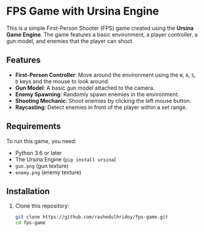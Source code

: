 # FPS Game with Ursina Engine  

This is a simple First-Person Shooter (FPS) game created using the **Ursina Game Engine**. The game features a basic environment, a player controller, a gun model, and enemies that the player can shoot.  

## Features  
- **First-Person Controller**: Move around the environment using the `W`, `A`, `S`, `D` keys and the mouse to look around.  
- **Gun Model**: A basic gun model attached to the camera.  
- **Enemy Spawning**: Randomly spawn enemies in the environment.  
- **Shooting Mechanic**: Shoot enemies by clicking the left mouse button.  
- **Raycasting**: Detect enemies in front of the player within a set range.  

## Requirements  
To run this game, you need:  
- Python 3.6 or later  
- The Ursina Engine (`pip install ursina`)  
- `gun.png` (gun texture)  
- `enemy.png` (enemy texture)  

## Installation  
1. Clone this repository:  
   ```bash
   git clone https://github.com/rashedulhridoy/fps-game.git
   cd fps-game
    ```
   
